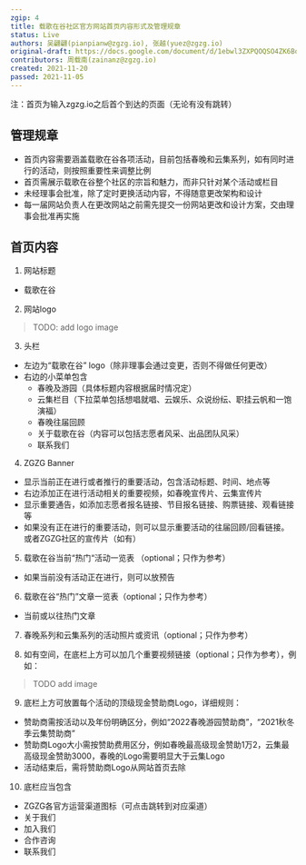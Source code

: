 ```yaml
---
zgip: 4
title: 载歌在谷社区官方网站首页内容形式及管理规章
status: Live
authors: 吴翩翩(pianpianw@zgzg.io), 张越(yuez@zgzg.io)
original-draft: https://docs.google.com/document/d/1ebwl3ZXPQOQSO4ZK6BoF9ZSC6wV0fEZo3eK4W1gB_UI/edit
contributors: 周载南(zainanz@zgzg.io)
created: 2021-11-20
passed: 2021-11-05
---
```


注：首页为输入zgzg.io之后首个到达的页面（无论有没有跳转）

## 管理规章
- 首页内容需要涵盖载歌在谷各项活动，目前包括春晚和云集系列，如有同时进行的活动，则按照重要性来调整比例
- 首页需展示载歌在谷整个社区的宗旨和魅力，而非只针对某个活动或栏目
- 未经理事会批准，除了定时更换活动内容，不得随意更改架构和设计
- 每一届网站负责人在更改网站之前需先提交一份网站更改和设计方案，交由理事会批准再实施

## 首页内容
 
1. 网站标题
- 载歌在谷

2. 网站logo
> TODO: add logo image

3. 头栏
- 左边为“载歌在谷” logo（除非理事会通过变更，否则不得做任何更改）
- 右边的小菜单包含
  - 春晚及游园（具体标题内容根据届时情况定）
  - 云集栏目（下拉菜单包括想唱就唱、云娱乐、众说纷纭、职挂云帆和一饱演福）
  - 春晚往届回顾
  - 关于载歌在谷（内容可以包括志愿者风采、出品团队风采）
  - 联系我们

4. ZGZG Banner
- 显示当前正在进行或者推行的重要活动，包含活动标题、时间、地点等
- 右边添加正在进行活动相关的重要视频，如春晚宣传片、云集宣传片
- 显示重要通告，如添加志愿者报名链接、节目报名链接、购票链接、观看链接等
- 如果没有正在进行的重要活动，则可以显示重要活动的往届回顾/回看链接。或者ZGZG社区的宣传片（如有）

5. 载歌在谷当前“热门“活动一览表 （optional；只作为参考）
- 如果当前没有活动正在进行，则可以放预告

6. 载歌在谷“热门”文章一览表（optional；只作为参考）
- 当前或以往热门文章

7. 春晚系列和云集系列的活动照片或资讯（optional；只作为参考）

8. 如有空间，在底栏上方可以加几个重要视频链接（optional；只作为参考），例如：
> TODO add image

9. 底栏上方可放置每个活动的顶级现金赞助商Logo，详细规则：
- 赞助商需按活动以及年份明确区分，例如“2022春晚游园赞助商”，“2021秋冬季云集赞助商”
- 赞助商Logo大小需按赞助费用区分，例如春晚最高级现金赞助1万2，云集最高级现金赞助3000，春晚的Logo需要明显大于云集Logo
- 活动结束后，需将赞助商Logo从网站首页去除

10. 底栏应当包含
- ZGZG各官方运营渠道图标（可点击跳转到对应渠道）
- 关于我们
- 加入我们
- 合作咨询
- 联系我们
 
 

